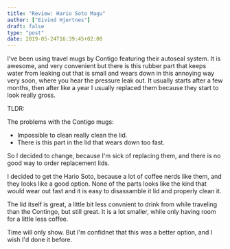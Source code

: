 ```yaml
---
title: "Review: Hario Soto Magu"
author: ["Eivind Hjertnes"]
draft: false
type: "post"
date: 2019-05-24T16:39:45+02:00
---
```


I've been using travel mugs by Contigo featuring their autoseal system. It is awesome, and very convenient but there is this rubber part that keeps water from leaking out that is small and wears down in this annoying way very soon, where you hear the pressure leak out. It usually starts after a few months, then after like a year I usually replaced them because they start to look really gross.

TLDR:

The problems with the Contigo mugs:

-   Impossible to clean really clean the lid.
-   There is this part in the lid that wears down too fast.

So I decided to change, because I'm sick of replacing them, and there is no good way to order replacement lids.

I decided to get the Hario Soto, because a lot of coffee nerds like them, and they looks like a good option. None of the parts looks like the kind that would wear out fast and it is easy to disassamble it lid and properly clean it.

The lid itself is great, a little bit less convnient to drink from while traveling than the Contingo, but still great. It is a lot smaller, while only having room for a little less coffee.

Time will only show. But I'm confidnet that this was a better option, and I wish I'd done it before.
